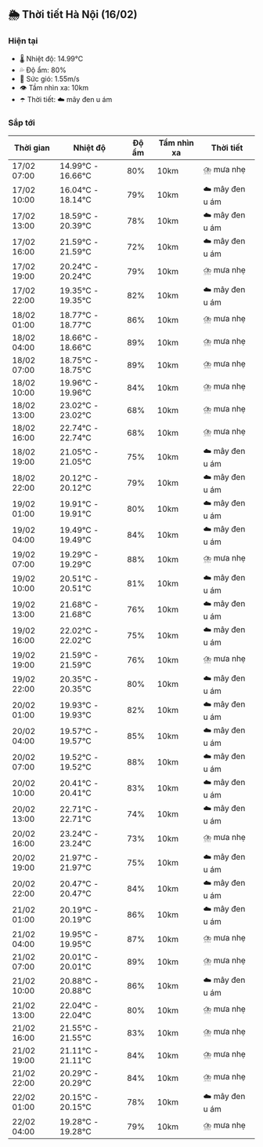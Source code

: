 ## 🌦️ Thời tiết Hà Nội (16/02)

### Hiện tại

- 🌡️ Nhiệt độ: 14.99℃
- 💦 Độ ẩm: 80%
- 💨 Sức gió: 1.55m/s
- 👁️ Tầm nhìn xa: 10km
- ☂️ Thời tiết: ☁️ mây đen u ám

### Sắp tới

| Thời gian | Nhiệt độ | Độ ẩm | Tầm nhìn xa | Thời tiết |
| --- | --- | --- | --- | --- |
| 17/02 07:00 | 14.99℃ - 16.66℃ | 80% | 10km | ⛈️ mưa nhẹ |
| 17/02 10:00 | 16.04℃ - 18.14℃ | 79% | 10km | ☁️ mây đen u ám |
| 17/02 13:00 | 18.59℃ - 20.39℃ | 78% | 10km | ☁️ mây đen u ám |
| 17/02 16:00 | 21.59℃ - 21.59℃ | 72% | 10km | ☁️ mây đen u ám |
| 17/02 19:00 | 20.24℃ - 20.24℃ | 79% | 10km | ⛈️ mưa nhẹ |
| 17/02 22:00 | 19.35℃ - 19.35℃ | 82% | 10km | ☁️ mây đen u ám |
| 18/02 01:00 | 18.77℃ - 18.77℃ | 86% | 10km | ⛈️ mưa nhẹ |
| 18/02 04:00 | 18.66℃ - 18.66℃ | 89% | 10km | ⛈️ mưa nhẹ |
| 18/02 07:00 | 18.75℃ - 18.75℃ | 89% | 10km | ⛈️ mưa nhẹ |
| 18/02 10:00 | 19.96℃ - 19.96℃ | 84% | 10km | ⛈️ mưa nhẹ |
| 18/02 13:00 | 23.02℃ - 23.02℃ | 68% | 10km | ⛈️ mưa nhẹ |
| 18/02 16:00 | 22.74℃ - 22.74℃ | 68% | 10km | ⛈️ mưa nhẹ |
| 18/02 19:00 | 21.05℃ - 21.05℃ | 75% | 10km | ☁️ mây đen u ám |
| 18/02 22:00 | 20.12℃ - 20.12℃ | 79% | 10km | ☁️ mây đen u ám |
| 19/02 01:00 | 19.91℃ - 19.91℃ | 80% | 10km | ☁️ mây đen u ám |
| 19/02 04:00 | 19.49℃ - 19.49℃ | 84% | 10km | ☁️ mây đen u ám |
| 19/02 07:00 | 19.29℃ - 19.29℃ | 88% | 10km | ⛈️ mưa nhẹ |
| 19/02 10:00 | 20.51℃ - 20.51℃ | 81% | 10km | ☁️ mây đen u ám |
| 19/02 13:00 | 21.68℃ - 21.68℃ | 76% | 10km | ☁️ mây đen u ám |
| 19/02 16:00 | 22.02℃ - 22.02℃ | 75% | 10km | ☁️ mây đen u ám |
| 19/02 19:00 | 21.59℃ - 21.59℃ | 76% | 10km | ⛈️ mưa nhẹ |
| 19/02 22:00 | 20.35℃ - 20.35℃ | 80% | 10km | ☁️ mây đen u ám |
| 20/02 01:00 | 19.93℃ - 19.93℃ | 82% | 10km | ☁️ mây đen u ám |
| 20/02 04:00 | 19.57℃ - 19.57℃ | 85% | 10km | ☁️ mây đen u ám |
| 20/02 07:00 | 19.52℃ - 19.52℃ | 88% | 10km | ☁️ mây đen u ám |
| 20/02 10:00 | 20.41℃ - 20.41℃ | 83% | 10km | ☁️ mây đen u ám |
| 20/02 13:00 | 22.71℃ - 22.71℃ | 74% | 10km | ☁️ mây đen u ám |
| 20/02 16:00 | 23.24℃ - 23.24℃ | 73% | 10km | ⛈️ mưa nhẹ |
| 20/02 19:00 | 21.97℃ - 21.97℃ | 75% | 10km | ☁️ mây đen u ám |
| 20/02 22:00 | 20.47℃ - 20.47℃ | 84% | 10km | ☁️ mây đen u ám |
| 21/02 01:00 | 20.19℃ - 20.19℃ | 86% | 10km | ☁️ mây đen u ám |
| 21/02 04:00 | 19.95℃ - 19.95℃ | 87% | 10km | ⛈️ mưa nhẹ |
| 21/02 07:00 | 20.01℃ - 20.01℃ | 89% | 10km | ⛈️ mưa nhẹ |
| 21/02 10:00 | 20.88℃ - 20.88℃ | 86% | 10km | ☁️ mây đen u ám |
| 21/02 13:00 | 22.04℃ - 22.04℃ | 80% | 10km | ⛈️ mưa nhẹ |
| 21/02 16:00 | 21.55℃ - 21.55℃ | 83% | 10km | ⛈️ mưa nhẹ |
| 21/02 19:00 | 21.11℃ - 21.11℃ | 84% | 10km | ⛈️ mưa nhẹ |
| 21/02 22:00 | 20.29℃ - 20.29℃ | 84% | 10km | ⛈️ mưa nhẹ |
| 22/02 01:00 | 20.15℃ - 20.15℃ | 78% | 10km | ☁️ mây đen u ám |
| 22/02 04:00 | 19.28℃ - 19.28℃ | 79% | 10km | ⛈️ mưa nhẹ |
